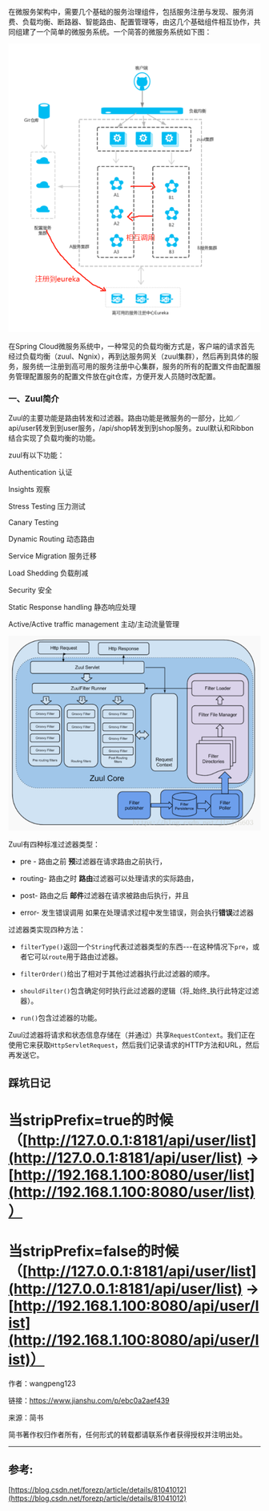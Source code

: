 在微服务架构中，需要几个基础的服务治理组件，包括服务注册与发现、服务消费、负载均衡、断路器、智能路由、配置管理等，由这几个基础组件相互协作，共同组建了一个简单的微服务系统。一个简答的微服务系统如下图：

![](/assets/微信截图_20190802084710.png)

在Spring Cloud微服务系统中，一种常见的负载均衡方式是，客户端的请求首先经过负载均衡（zuul、Ngnix），再到达服务网关（zuul集群），然后再到具体的服务，服务统一注册到高可用的服务注册中心集群，服务的所有的配置文件由配置服务管理配置服务的配置文件放在git仓库，方便开发人员随时改配置。

### 一、Zuul简介

Zuul的主要功能是路由转发和过滤器。路由功能是微服务的一部分，比如／api/user转发到到user服务，/api/shop转发到到shop服务。zuul默认和Ribbon结合实现了负载均衡的功能。

zuul有以下功能：

Authentication   认证

Insights  观察

Stress Testing   压力测试

Canary Testing

Dynamic Routing  动态路由

Service Migration 服务迁移

Load Shedding  负载削减

Security 安全

Static Response handling 静态响应处理

Active/Active traffic management 主动/主动流量管理

![](/assets/微信截图_20190802085208.png)

Zuul有四种标准过滤器类型：

* pre - 路由之前            **预**过滤器在请求路由之前执行，

* routing- 路由之时      **路由**过滤器可以处理请求的实际路由，

* post-  路由之后         **邮件**过滤器在请求被路由后执行，并且

* error-  发生错误调用        如果在处理请求过程中发生错误，则会执行**错误**过滤器

过滤器类实现四种方法：

* `filterType()`返回一个`String`代表过滤器类型的东西---在这种情况下`pre`，或者它可以`route`用于路由过滤器。

* `filterOrder()`给出了相对于其他过滤器执行此过滤器的顺序。

* `shouldFilter()`包含确定何时执行此过滤器的逻辑（将_始终_执行此特定过滤器）。

* `run()`包含过滤器的功能。

Zuul过滤器将请求和状态信息存储在（并通过）共享`RequestContext`。我们正在使用它来获取`HttpServletRequest`，然后我们记录请求的HTTP方法和URL，然后再发送它。

## 踩坑日记

# 当stripPrefix=true的时候 （[http://127.0.0.1:8181/api/user/list](http://127.0.0.1:8181/api/user/list) -&gt;[http://192.168.1.100:8080/user/list](http://192.168.1.100:8080/user/list)）

# 当stripPrefix=false的时候（[http://127.0.0.1:8181/api/user/list](http://127.0.0.1:8181/api/user/list) -&gt;[http://192.168.1.100:8080/api/user/list](http://192.168.1.100:8080/api/user/list)）

  


  


作者：wangpeng123

  


链接：https://www.jianshu.com/p/ebc0a2aef439

  


来源：简书

  


简书著作权归作者所有，任何形式的转载都请联系作者获得授权并注明出处。

---

## 参考:

[https://blog.csdn.net/forezp/article/details/81041012](https://blog.csdn.net/forezp/article/details/81041012)

